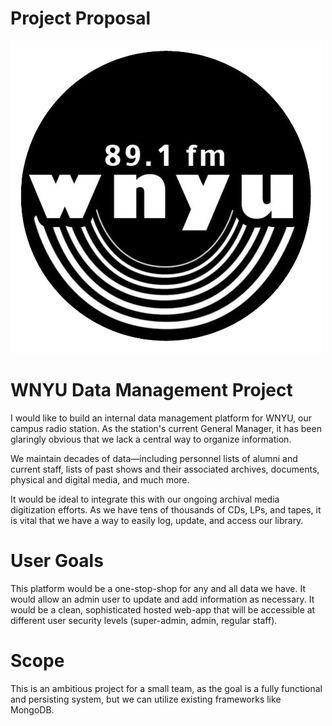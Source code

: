 # Project Proposal

![WNYU Logo](/assets/wnyu_logo2.png)

# WNYU Data Management Project

I would like to build an internal data management platform for WNYU, our campus radio station. As the station's current General Manager, it has been glaringly obvious that we lack a central way to organize information.

We maintain decades of data—including personnel lists of alumni and current staff, lists of past shows and their associated archives, documents, physical and digital media, and much more.

It would be ideal to integrate this with our ongoing archival media digitization efforts. As we have tens of thousands of CDs, LPs, and tapes, it is vital that we have a way to easily log, update, and access our library.

# User Goals

This platform would be a one-stop-shop for any and all data we have. It would allow an admin user to update and add information as necessary. It would be a clean, sophisticated hosted web-app that will be accessible at different user security levels (super-admin, admin, regular staff).

# Scope

This is an ambitious project for a small team, as the goal is a fully functional and persisting system, but we can utilize existing frameworks like MongoDB.
